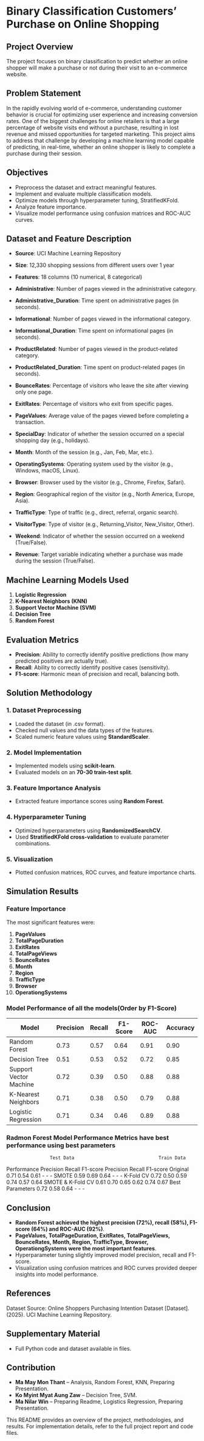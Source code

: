# Binary Classification  Customers’ Purchase on Online Shopping

## Project Overview
The project focuses on binary classification to predict whether an online shopper will make a purchase or not during their visit to an e-commerce website.

## Problem Statement
In the rapidly evolving world of e-commerce, understanding customer behavior is crucial for optimizing user experience and increasing conversion rates. One of the biggest challenges for online retailers is that a large percentage of website visits end without a purchase, resulting in lost revenue and missed opportunities for targeted marketing.
This project aims to address that challenge by developing a machine learning model capable of predicting, in real-time, whether an online shopper is likely to complete a purchase during their session.

## Objectives
- Preprocess the dataset and extract meaningful features.
- Implement and evaluate multiple classification models.
- Optimize models through hyperparameter tuning, StratifiedKFold.
- Analyze feature importance.
- Visualize model performance using confusion matrices and ROC-AUC curves.

## Dataset and Feature Description
- **Source**: UCI Machine Learning Repository
- **Size**: 12,330 shopping sessions from different users over 1 year
- **Features**: 18 columns (10 numerical, 8 categorical)

- **Administrative**: Number of pages viewed in the administrative category.
- **Administrative_Duration**: Time spent on administrative pages (in seconds).
- **Informational**: Number of pages viewed in the informational category.
- **Informational_Duration**: Time spent on informational pages (in seconds).
- **ProductRelated**: Number of pages viewed in the product-related category.
- **ProductRelated_Duration**: Time spent on product-related pages (in seconds).
- **BounceRates**: Percentage of visitors who leave the site after viewing only one page.
- **ExitRates**: Percentage of visitors who exit from specific pages.
- **PageValues**: Average value of the pages viewed before completing a transaction.
- **SpecialDay**: Indicator of whether the session occurred on a special shopping day (e.g., holidays).
- **Month**: Month of the session (e.g., Jan, Feb, Mar, etc.).
- **OperatingSystems**: Operating system used by the visitor (e.g., Windows, macOS, Linux).
- **Browser**: Browser used by the visitor (e.g., Chrome, Firefox, Safari).
- **Region**: Geographical region of the visitor (e.g., North America, Europe, Asia).
- **TrafficType**: Type of traffic (e.g., direct, referral, organic search).
- **VisitorType**: Type of visitor (e.g., Returning_Visitor, New_Visitor, Other).
- **Weekend**: Indicator of whether the session occurred on a weekend (True/False).
- **Revenue**: Target variable indicating whether a purchase was made during the session (True/False).


## Machine Learning Models Used
1. **Logistic Regression**
2. **K-Nearest Neighbors (KNN)**
3. **Support Vector Machine (SVM)**
4. **Decision Tree**
5. **Random Forest**

## Evaluation Metrics
- **Precision**: Ability to correctly identify positive predictions (how many predicted positives are actually true).
- **Recall**: Ability to correctly identify positive cases (sensitivity).
- **F1-score**: Harmonic mean of precision and recall, balancing both.
 
## Solution Methodology
### 1. Dataset Preprocessing
- Loaded the dataset (in .csv format).
- Checked null values and the data types of the features.
- Scaled numeric feature values using **StandardScaler**.

### 2. Model Implementation
- Implemented models using **scikit-learn**.
- Evaluated models on an **70-30 train-test split**.

### 3. Feature Importance Analysis
- Extracted feature importance scores using **Random Forest**.

### 4. Hyperparameter Tuning
- Optimized hyperparameters using **RandomizedSearchCV**.
- Used **StratifiedKFold cross-validation** to evaluate parameter combinations.


### 5. Visualization
- Plotted confusion matrices, ROC curves, and feature importance charts.

## Simulation Results
### Feature Importance
The most significant features were:
1. **PageValues**
2. **TotalPageDuration**
3. **ExitRates**
4. **TotalPageViews**
5. **BounceRates**
6. **Month**
7. **Region**
8. **TrafficType**
9. **Browser**
10. **OperationgSystems**


### Model Performance of all the models(Order by F1-Score)
| Model                  | Precision | Recall |  F1-Score | ROC-AUC | Accuracy |
|------------------------|-----------|--------|-----------|---------|----------|
| Random Forest     	 | 0.73   	 | 0.57   | 0.64      | 0.91    | 0.90     |
| Decision Tree 		 | 0.51      | 0.53   | 0.52      | 0.72    | 0.85     |
| Support Vector Machine | 0.72      | 0.39   | 0.50      | 0.88    | 0.88     |
| K-Nearest Neighbors    | 0.71      | 0.38   | 0.50      | 0.79    | 0.88     |
| Logistic Regression    | 0.71      | 0.34   | 0.46      | 0.89    | 0.88     |

### Radmon Forest Model Performance Metrics have best performance using best parameters 
					Test Data								Train Data
Performance			Precision 	Recall	F1-score	Precision 	Recall	F1-score
Original			0.71		0.54	0.61		-			-		-
SMOTE				0.59		0.69	0.64		-			-		-
K-Fold CV			0.72		0.50	0.59		0.74		0.57	0.64
SMOTE & K-Fold CV	0.61		0.70	0.65		0.62		0.74	0.67
Best Parameters		0.72		0.58	0.64		-			-		-



## Conclusion
- **Random Forest achieved the highest precision (72%), recall (58%), F1-score (64%) and ROC-AUC (92%)**.
- **PageValues, TotalPageDuration, ExitRates, TotalPageViews, BounceRates, Month, Region, TrafficType, Browser, OperationgSystems were the most important features**.
- Hyperparameter tuning slightly improved model precision, recall and F1-score.
- Visualization using confusion matrices and ROC curves provided deeper insights into model performance.

## References
Dataset Source: Online Shoppers Purchasing Intention Dataset [Dataset]. (2025). UCI Machine Learning Repository.

## Supplementary Material
- Full Python code and dataset available in files.

## Contribution
- **Ma May Mon Thant** – Analysis, Random Forest, KNN, Preparing Presentation.
- **Ko Myint Myat Aung Zaw** – Decision Tree, SVM.
- **Ma Nilar Win** – Preparing Readme, Logistics Regression, Preparing Presentation.


This README provides an overview of the project, methodologies, and results. For implementation details, refer to the full project report and code files.